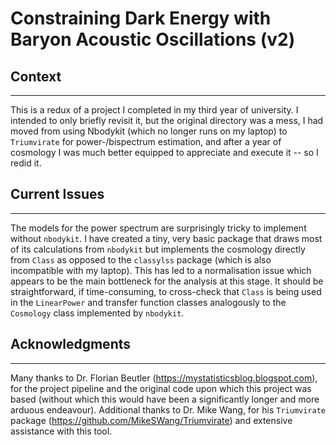 # Constraining Dark Energy with Baryon Acoustic Oscillations (v2)

## Context
-----------------------------------------------------------------------
This is a redux of a project I completed in my third year of university.
I intended to only briefly revisit it, but the original directory was a
mess, I had moved from using Nbodykit (which no longer runs on my 
laptop) to `Triumvirate` for power-/bispectrum estimation, and after a
year of cosmology I was much better equipped to appreciate and execute
it -- so I redid it. 

## Current Issues
-----------------------------------------------------------------------
The models for the power spectrum are surprisingly tricky to implement
without `nbodykit`. I have created a tiny, very basic package that draws
most of its calculations from `nbodykit` but implements the cosmology 
directly from `Class` as opposed to the `classylss` package (which is also
incompatible with my laptop). This has led to a normalisation issue
which appears to be the main bottleneck for the analysis at this stage.
It should be straightforward, if time-consuming, to cross-check that 
`Class` is being used in the `LinearPower` and transfer function classes 
analogously to the `Cosmology` class implemented by `nbodykit`.

## Acknowledgments
-----------------------------------------------------------------------
Many thanks to Dr. Florian Beutler (https://mystatisticsblog.blogspot.com), 
for the project pipeline and the original code upon which this project was 
based (without which this would have been a significantly longer and more 
arduous endeavour). Additional thanks to Dr. Mike Wang, for his `Triumvirate` 
package (https://github.com/MikeSWang/Triumvirate) and extensive assistance 
with this tool.

